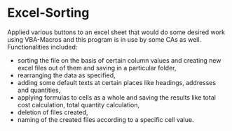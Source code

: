 # Excel-Sorting
Applied various buttons to an excel sheet that would do some desired work using VBA-Macros and this program is in use by some CAs as well.
Functionalities included:
-	sorting the file on the basis of certain column values and creating new excel files out of them and saving in a particular folder,
-	rearranging the data as specified,
-	adding some default texts at certain places like headings, addresses and quantities,
-	applying formulas to cells as a whole and saving the results like total cost calculation, total quantity calculation,
-	deletion of files created,
-	naming of the created files according to a specific cell value.
